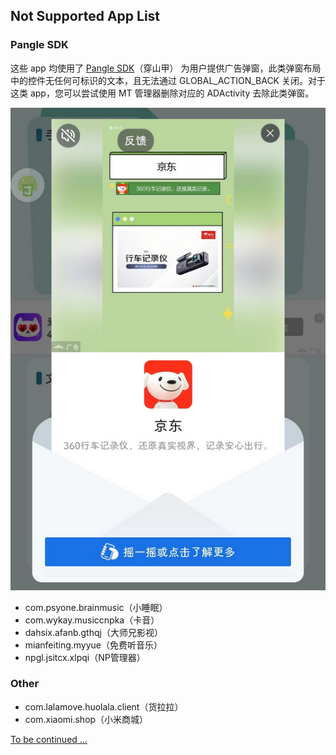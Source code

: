 ## Not Supported App List

### Pangle SDK
这些 app 均使用了 [Pangle SDK](https://www.csjplatform.com/supportcenter/26221)（穿山甲） 为用户提供广告弹窗，此类弹窗布局中的控件无任何可标识的文本，且无法通过 GLOBAL_ACTION_BACK 关闭。对于这类 app，您可以尝试使用 MT 管理器删除对应的 ADActivity 去除此类弹窗。

![](./assets/Pangle%20SDK.jpg)

- com.psyone.brainmusic（小睡眠）
- com.wykay.musiccnpka（卡音）
- dahsix.afanb.gthqj（大师兄影视）
- mianfeiting.myyue（免费听音乐）
- npgl.jsitcx.xlpqi（NP管理器）

### Other

- com.lalamove.huolala.client（货拉拉）
- com.xiaomi.shop（小米商城）


[To be continued ...](https://drive.google.com/drive/folders/1oz_aBHqjXgzX2P4rjwJwwj3ZhnefdpST?usp=sharing)